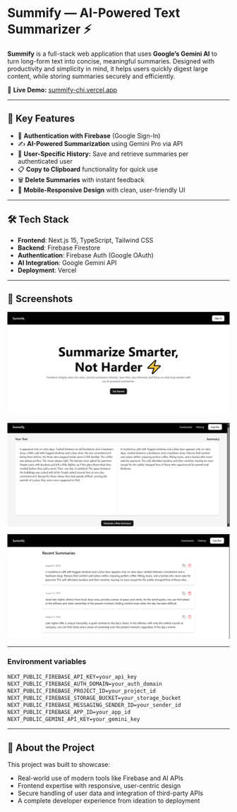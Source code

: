 # Summify — AI-Powered Text Summarizer ⚡

**Summify** is a full-stack web application that uses **Google’s Gemini AI** to turn long-form text into concise, meaningful summaries. Designed with productivity and simplicity in mind, it helps users quickly digest large content, while storing summaries securely and efficiently.

🔗 **Live Demo:** [summify-chi.vercel.app](https://summify-chi.vercel.app)  

---

## 🚀 Key Features

- 🔐 **Authentication with Firebase** (Google Sign-In)
- ✍️ **AI-Powered Summarization** using Gemini Pro via API
- 🧠 **User-Specific History:** Save and retrieve summaries per authenticated user
- 📋 **Copy to Clipboard** functionality for quick use
- 🗑️ **Delete Summaries** with instant feedback
- 📱 **Mobile-Responsive Design** with clean, user-friendly UI

---

## 🛠️ Tech Stack

- **Frontend**: Next.js 15, TypeScript, Tailwind CSS
- **Backend**: Firebase Firestore
- **Authentication**: Firebase Auth (Google OAuth)
- **AI Integration**: Google Gemini API
- **Deployment**: Vercel

---

## 📸 Screenshots  

![Homepage](./public/img1.png)

![Summary Page](./public/img2.png)

![History Page](./public/img3.png)


---

### Environment variables

```
NEXT_PUBLIC_FIREBASE_API_KEY=your_api_key
NEXT_PUBLIC_FIREBASE_AUTH_DOMAIN=your_auth_domain
NEXT_PUBLIC_FIREBASE_PROJECT_ID=your_project_id
NEXT_PUBLIC_FIREBASE_STORAGE_BUCKET=your_storage_bucket
NEXT_PUBLIC_FIREBASE_MESSAGING_SENDER_ID=your_sender_id
NEXT_PUBLIC_FIREBASE_APP_ID=your_app_id
NEXT_PUBLIC_GEMINI_API_KEY=your_gemini_key
```

---

## 💼 About the Project

This project was built to showcase:
- Real-world use of modern tools like Firebase and AI APIs
- Frontend expertise with responsive, user-centric design
- Secure handling of user data and integration of third-party APIs
- A complete developer experience from ideation to deployment